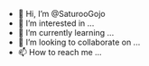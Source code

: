 - 👋 Hi, I’m @SaturooGojo
- 👀 I’m interested in ...
- 🌱 I’m currently learning ...
- 💞️ I’m looking to collaborate on ...
- 📫 How to reach me ...

<!---
SaturooGojo/SaturooGojo is a ✨ special ✨ repository because its `README.md` (this file) appears on your GitHub profile.
You can click the Preview link to take a look at your changes.
--->
